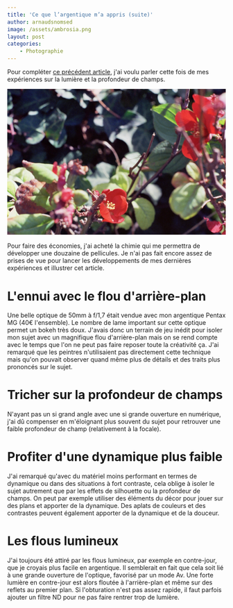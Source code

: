 ```yaml
---
title: 'Ce que l’argentique m’a appris (suite)'
author: arnaudsnomsed
image: /assets/ambrosia.png
layout: post
categories:
    - Photographie
---
```



Pour compléter [ce précédent
article](/photographie/2022/11/26/ce-que-largentique-ma-appris.html),
j'ai voulu parler cette fois de mes expériences sur la lumière et la
profondeur de champs.

![](assets/ambrosia.png)

Pour faire des économies, j'ai acheté la chimie qui me permettra de
développer une douzaine de pellicules. Je n'ai pas fait encore assez
de prises de vue pour lancer les développements de mes dernières
expériences et illustrer cet article.

# L'ennui avec le flou d'arrière-plan

Une belle optique de 50mm à f/1,7 était vendue avec mon argentique
Pentax MG (40€ l'ensemble). Le nombre de lame important sur cette
optique permet un bokeh très doux. J'avais donc un terrain de jeu
inédit pour isoler mon sujet avec un magnifique flou d'arrière-plan mais
on se rend compte avec le temps que l'on ne peut pas faire reposer
toute la créativité ça. J'ai remarqué que les peintres n'utilisaient
pas directement cette technique mais qu'on pouvait observer quand même
plus de détails et des traits plus prononcés sur le sujet.

# Tricher sur la profondeur de champs

N'ayant pas un si grand angle avec une si grande ouverture en
numérique, j'ai dû compenser en m'éloignant plus souvent du sujet pour
retrouver une faible profondeur de champ (relativement à la focale).


# Profiter d'une dynamique plus faible

J'ai remarqué qu'avec du matériel moins performant en termes de
dynamique ou dans des situations à fort contraste, cela oblige à
isoler le sujet autrement que par les effets de silhouette ou la
profondeur de champs. On peut par exemple utiliser des éléments du
décor pour jouer sur des plans et apporter de la dynamique. Des
aplats de couleurs et des contrastes peuvent également apporter de la
dynamique et de la douceur.

# Les flous lumineux

J'ai toujours été attiré par les flous lumineux, par exemple en
contre-jour, que je croyais plus facile en argentique. Il semblerait
en fait que cela soit lié à une grande ouverture de l'optique,
favorisé par un mode Av. Une forte lumière en contre-jour est alors
floutée à l'arrière-plan et même sur des reflets au premier plan. Si
l'obturation n'est pas assez rapide, il faut parfois ajouter un filtre
ND pour ne pas faire rentrer trop de lumière.
